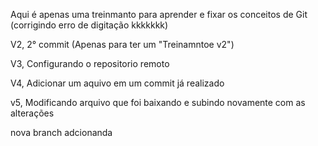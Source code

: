 Aqui é apenas uma treinmanto para aprender e fixar os conceitos de Git (corrigindo erro de digitação kkkkkkk)

V2, 2° commit (Apenas para ter um "Treinamntoe v2")

V3, Configurando o repositorio remoto

V4, Adicionar um aquivo em um commit já realizado 

v5, Modificando arquivo que foi baixando e subindo novamente com as alterações

nova branch adcionanda 
